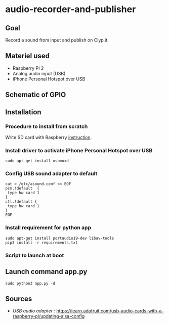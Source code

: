 # audio-recorder-and-publisher

## Goal
Record a sound from input and publish on Clyp.it.


## Materiel used
- Raspberry PI 2
- Analog audio input (USB)
- iPhone Personal Hotspot over USB

## Schematic of GPIO



## Installation

### Procedure to install from scratch
Write SD card with Raspberry [instruction](https://www.raspberrypi.org/documentation/installation/installing-images).


### Install driver to activate iPhone Personal Hotspot over USB
```
sudo apt-get install usbmuxd
```


### Config USB sound adapter to default
```
cat > /etc/asound.conf << EOF
pcm.!default  {
 type hw card 1
}
ctl.!default {
 type hw card 1
}
EOF
```


### Install requirement for python app
```
sudo apt-get install portaudio19-dev libav-tools
pip3 install -r requirements.txt
```


### Script to launch at boot



## Launch command app.py
```
sudo python3 app.py -d
```



## Sources
- *USB audio adapter* : https://learn.adafruit.com/usb-audio-cards-with-a-raspberry-pi/updating-alsa-config
